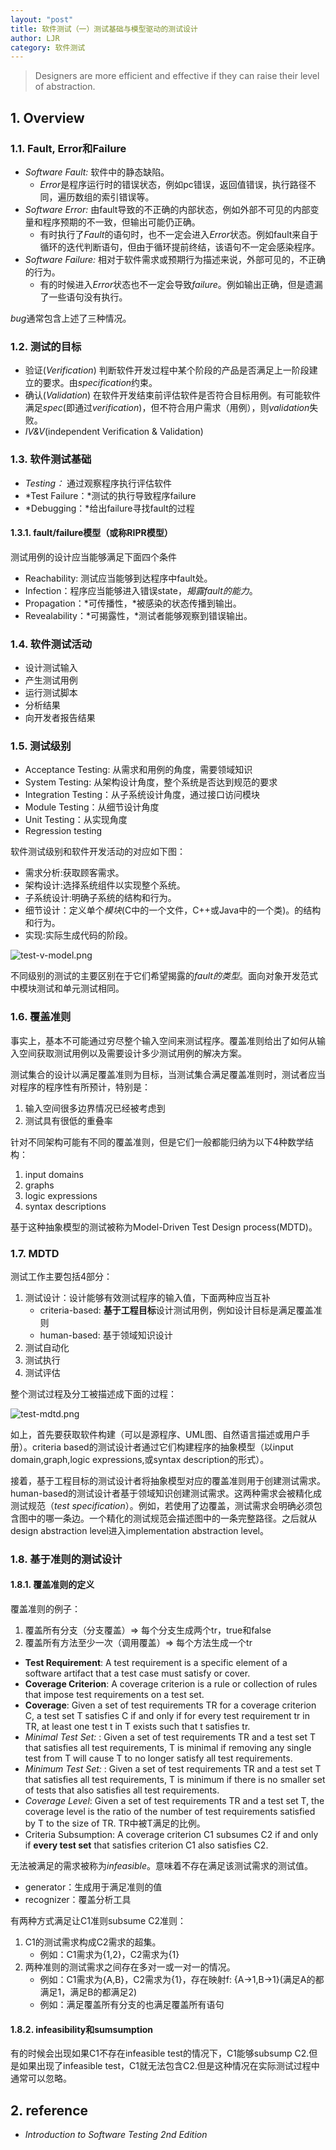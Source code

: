 ```yaml
---
layout: "post"
title: 软件测试（一）测试基础与模型驱动的测试设计
author: LJR
category: 软件测试
---
```


> Designers are more efficient and effective if they can raise their level of abstraction.

## 1. Overview

### 1.1. Fault, Error和Failure

+ *Software Fault:* 软件中的静态缺陷。
  + *Error*是程序运行时的错误状态，例如pc错误，返回值错误，执行路径不同，遍历数组的索引错误等。
+ *Software Error:* 由fault导致的不正确的内部状态，例如外部不可见的内部变量和程序预期的不一致，但输出可能仍正确。
  + 有时执行了*Fault*的语句时，也不一定会进入*Error*状态。例如fault来自于循环的迭代判断语句，但由于循环提前终结，该语句不一定会感染程序。
+ *Software Failure:* 相对于软件需求或预期行为描述来说，外部可见的，不正确的行为。
  + 有的时候进入*Error*状态也不一定会导致*failure*。例如输出正确，但是遗漏了一些语句没有执行。

*bug*通常包含上述了三种情况。

### 1.2. 测试的目标

+ 验证(*Verification*) 判断软件开发过程中某个阶段的产品是否满足上一阶段建立的要求。由*specification*约束。
+ 确认(*Validation*) 在软件开发结束前评估软件是否符合目标用例。有可能软件满足*spec*(即通过*verification*)，但不符合用户需求（用例），则*validation*失败。
+ *IV&V*(independent Verification & Validation)

### 1.3. 软件测试基础

+ *Testing：* 通过观察程序执行评估软件
+ *Test Failure：*测试的执行导致程序failure
+ *Debugging：*给出failure寻找fault的过程

#### 1.3.1. fault/failure模型（或称RIPR模型）

测试用例的设计应当能够满足下面四个条件

+ Reachability: 测试应当能够到达程序中fault处。
+ Infection：程序应当能够进入错误state，*揭露fault的能力*。
+ Propagation：*可传播性，*被感染的状态传播到输出。
+ Revealability：*可揭露性，*测试者能够观察到错误输出。

### 1.4. 软件测试活动

+ 设计测试输入
+ 产生测试用例
+ 运行测试脚本
+ 分析结果
+ 向开发者报告结果

### 1.5. 测试级别

+ Acceptance Testing: 从需求和用例的角度，需要领域知识
+ System Testing: 从架构设计角度，整个系统是否达到规范的要求
+ Integration Testing：从子系统设计角度，通过接口访问模块
+ Module Testing：从细节设计角度
+ Unit Testing：从实现角度
+ Regression testing

软件测试级别和软件开发活动的对应如下图：

+ 需求分析:获取顾客需求。
+ 架构设计:选择系统组件以实现整个系统。
+ 子系统设计:明确子系统的结构和行为。
+ 细节设计：定义单个*模块*(C中的一个文件，C++或Java中的一个类)。的结构和行为。
+ 实现:实际生成代码的阶段。

![test-v-model.png](https://i.loli.net/2021/03/15/vN9RnLwPQ2iqlpc.png)

不同级别的测试的主要区别在于它们希望揭露的*fault的类型*。面向对象开发范式中模块测试和单元测试相同。

### 1.6. 覆盖准则

事实上，基本不可能通过穷尽整个输入空间来测试程序。覆盖准则给出了如何从输入空间获取测试用例以及需要设计多少测试用例的解决方案。

测试集合的设计以满足覆盖准则为目标，当测试集合满足覆盖准则时，测试者应当对程序的程序性有所预计，特别是：

1. 输入空间很多边界情况已经被考虑到
2. 测试具有很低的重叠率

针对不同架构可能有不同的覆盖准则，但是它们一般都能归纳为以下4种数学结构：

1. input domains
2. graphs
3. logic expressions
4. syntax descriptions

基于这种抽象模型的测试被称为Model-Driven Test Design process(MDTD)。

### 1.7. MDTD

测试工作主要包括4部分：

1. 测试设计：设计能够有效测试程序的输入值，下面两种应当互补
    + criteria-based: **基于工程目标**设计测试用例，例如设计目标是满足覆盖准则
    + human-based: 基于领域知识设计
2. 测试自动化
3. 测试执行
4. 测试评估

整个测试过程及分工被描述成下面的过程：

![test-mdtd.png](https://i.loli.net/2021/03/15/fdVHIJKFvTWB6ra.png)

如上，首先要获取软件构建（可以是源程序、UML图、自然语言描述或用户手册）。criteria based的测试设计者通过它们构建程序的抽象模型（以input domain,graph,logic expressions,或syntax description的形式）。

接着，基于工程目标的测试设计者将抽象模型对应的覆盖准则用于创建测试需求。human-based的测试设计者基于领域知识创建测试需求。这两种需求会被精化成测试规范（*test specification*）。例如，若使用了边覆盖，测试需求会明确必须包含图中的哪一条边。一个精化的测试规范会描述图中的一条完整路径。之后就从design abstraction level进入implementation abstraction level。

### 1.8. 基于准则的测试设计

#### 1.8.1. 覆盖准则的定义

覆盖准则的例子：

1. 覆盖所有分支（分支覆盖）=> 每个分支生成两个tr，true和false
2. 覆盖所有方法至少一次（调用覆盖）=> 每个方法生成一个tr

+ **Test Requirement**: A test requirement is a specific element of a software artifact that a test case must satisfy or cover.
+  **Coverage Criterion**: A coverage criterion is a rule or
collection of rules that impose test requirements on a test set.
+ **Coverage**: Given a set of test requirements TR for a coverage criterion C, a test set T satisfies C if and only if for every test requirement tr in TR, at least one test t in T exists such that t satisfies tr.
+ *Minimal Test Set:* : Given a set of test requirements TR and a test set T that satisfies all test requirements, T is minimal if removing any single test from T will cause T to no longer satisfy all
test requirements.
+ *Minimum Test Set:* : Given a set of test requirements TR and a test set T that satisfies all test requirements, T is minimum if there is no smaller set of tests that also satisfies all test requirements.
+ *Coverage Level*: Given a set of test requirements TR and a test set T, the coverage level is the ratio of the number of test requirements satisfied by T to the size of TR. TR中被T满足的比例。
+ Criteria Subsumption: A coverage criterion C1 subsumes C2 if and only if **every test set** that satisfies criterion C1 also satisfies C2.

无法被满足的需求被称为*infeasible*。意味着不存在满足该测试需求的测试值。

+ generator：生成用于满足准则的值
+ recognizer：覆盖分析工具

有两种方式满足让C1准则subsume C2准则：

1. C1的测试需求构成C2需求的超集。
   + 例如：C1需求为{1,2}，C2需求为{1}
2. 两种准则的测试需求之间存在多对一或一对一的情况。
   + 例如：C1需求为{A,B}，C2需求为{1}，存在映射f: {A->1,B->1}(满足A的都满足1，满足B的都满足2)
   + 例如：满足覆盖所有分支的也满足覆盖所有语句

#### 1.8.2. infeasibility和sumsumption

有的时候会出现如果C1不存在infeasible test的情况下，C1能够subsump C2.但是如果出现了infeasible test，C1就无法包含C2.但是这种情况在实际测试过程中通常可以忽略。

## 2. reference

+ *Introduction to Software Testing 2nd Edition*
